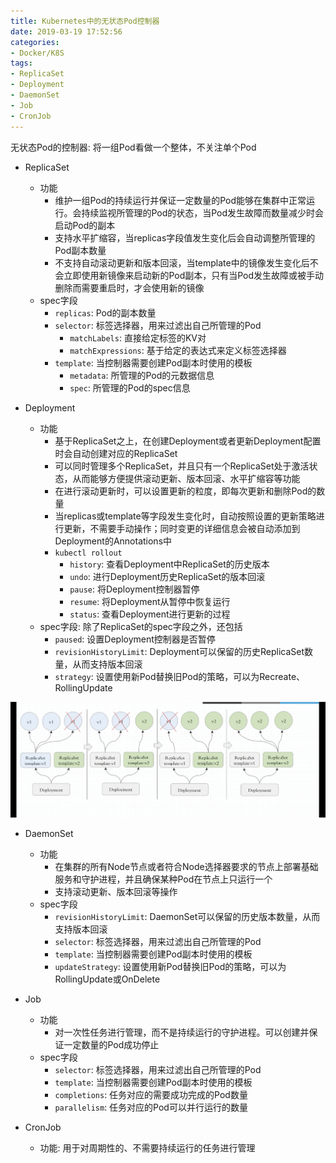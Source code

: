 ```yaml
---
title: Kubernetes中的无状态Pod控制器
date: 2019-03-19 17:52:56
categories: 
- Docker/K8S
tags: 
- ReplicaSet
- Deployment
- DaemonSet
- Job
- CronJob
---
```


无状态Pod的控制器: 将一组Pod看做一个整体，不关注单个Pod

- ReplicaSet
  - 功能
    - 维护一组Pod的持续运行并保证一定数量的Pod能够在集群中正常运行。会持续监视所管理的Pod的状态，当Pod发生故障而数量减少时会启动Pod的副本
    - 支持水平扩缩容，当replicas字段值发生变化后会自动调整所管理的Pod副本数量
    - 不支持自动滚动更新和版本回滚，当template中的镜像发生变化后不会立即使用新镜像来启动新的Pod副本，只有当Pod发生故障或被手动删除而需要重启时，才会使用新的镜像
  - spec字段
    - `replicas`: Pod的副本数量
    - `selector`: 标签选择器，用来过滤出自己所管理的Pod
      - `matchLabels`: 直接给定标签的KV对
      - `matchExpressions`: 基于给定的表达式来定义标签选择器
    - `template`: 当控制器需要创建Pod副本时使用的模板
      - `metadata`: 所管理的Pod的元数据信息
      - `spec`: 所管理的Pod的spec信息

- Deployment
  - 功能
    - 基于ReplicaSet之上，在创建Deployment或者更新Deployment配置时会自动创建对应的ReplicaSet
    - 可以同时管理多个ReplicaSet，并且只有一个ReplicaSet处于激活状态，从而能够方便提供滚动更新、版本回滚、水平扩缩容等功能
    - 在进行滚动更新时，可以设置更新的粒度，即每次更新和删除Pod的数量
    - 当replicas或template等字段发生变化时，自动按照设置的更新策略进行更新，不需要手动操作；同时变更的详细信息会被自动添加到Deployment的Annotations中
    - `kubectl rollout`
      - `history`: 查看Deployment中ReplicaSet的历史版本
      - `undo`: 进行Deployment历史ReplicaSet的版本回滚
      - `pause`: 将Deployment控制器暂停
      - `resume`: 将Deployment从暂停中恢复运行
      - `status`: 查看Deployment进行更新的过程
  - spec字段: 除了ReplicaSet的spec字段之外，还包括
    - `paused`: 设置Deployment控制器是否暂停
    - `revisionHistoryLimit`: Deployment可以保留的历史ReplicaSet数量，从而支持版本回滚
    - `strategy`: 设置使用新Pod替换旧Pod的策略，可以为Recreate、RollingUpdate

![img](/images/Kubernetes之Deployment与ReplicaSet.png)

- DaemonSet
  - 功能
    - 在集群的所有Node节点或者符合Node选择器要求的节点上部署基础服务和守护进程，并且确保某种Pod在节点上只运行一个
    - 支持滚动更新、版本回滚等操作
  - spec字段
    - `revisionHistoryLimit`: DaemonSet可以保留的历史版本数量，从而支持版本回滚
    - `selector`: 标签选择器，用来过滤出自己所管理的Pod
    - `template`: 当控制器需要创建Pod副本时使用的模板
    - `updateStrategy`: 设置使用新Pod替换旧Pod的策略，可以为RollingUpdate或OnDelete

- Job
  - 功能
    - 对一次性任务进行管理，而不是持续运行的守护进程。可以创建并保证一定数量的Pod成功停止
  - spec字段
    - `selector`: 标签选择器，用来过滤出自己所管理的Pod
    - `template`: 当控制器需要创建Pod副本时使用的模板
    - `completions`: 任务对应的需要成功完成的Pod数量
    - `parallelism`: 任务对应的Pod可以并行运行的数量

- CronJob
  - 功能: 用于对周期性的、不需要持续运行的任务进行管理